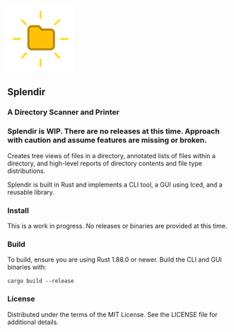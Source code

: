 ![Logo](https://github.com/kamwoods/splendir/blob/main/assets/splendir-logo-150.png)

## Splendir

### A Directory Scanner and Printer

### Splendir is WIP. There are no releases at this time. Approach with caution and assume features are missing or broken.

Creates tree views of files in a directory, annotated lists of files within a directory, and high-level reports of directory contents and file type distributions.

Splendir is built in Rust and implements a CLI tool, a GUI using Iced, and a reusable library.

### Install

This is a work in progress. No releases or binaries are provided at this time.

### Build

To build, ensure you are using Rust 1.88.0 or newer. Build the CLI and GUI binaries with:

```shell
cargo build --release
```

### License

Distributed under the terms of the MIT License. See the LICENSE file for additional details.
